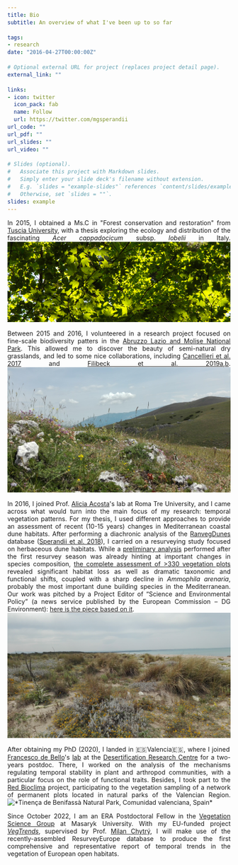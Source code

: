 ```yaml
---
title: Bio
subtitle: An overview of what I've been up to so far

tags:
- research
date: "2016-04-27T00:00:00Z"

# Optional external URL for project (replaces project detail page).
external_link: ""

links:
- icon: twitter
  icon_pack: fab
  name: Follow
  url: https://twitter.com/mgsperandii
url_code: ""
url_pdf: ""
url_slides: ""
url_video: ""

# Slides (optional).
#   Associate this project with Markdown slides.
#   Simply enter your slide deck's filename without extension.
#   E.g. `slides = "example-slides"` references `content/slides/example-slides.md`.
#   Otherwise, set `slides = ""`.
slides: example
---
```

<div style="text-align: justify">

In 2015, I obtained a Ms.C in "Forest conservation and restoration" from [Tuscia University](http://www.unitus.it/en/dipartimento/dafne), with a thesis exploring the ecology and distribution of the fascinating *Acer cappadocicum* subsp. *lobelii* in Italy.
![](acerlob_canopy.png "Canopy dominated by *Acer cappadocicum* subsp. *lobelli*, [Abetina di Rosello](http://www.abetinadirosello.it), Abruzzo, Italy")


Between 2015 and 2016, I volunteered in a research project focused on fine-scale biodiversity patters in the [Abruzzo Lazio and Molise National Park](http://www.parcoabruzzo.it/Eindex.php). This allowed me to discover the beauty of semi-natural dry grasslands, and led to some nice collaborations, including [Cancellieri et al. 2017](https://doi.org/10.1080/11263504.2017.1311963) and [Filibeck et al. 2019a](https://doi.org/10.1007/s10531-019-01788-7),[b](https://doi.org/10.1080/11263504.2019.165178).
![](drygrass2.jpg "*Dry grassland, Fucino basin, Abruzzo, Italy*")

In 2016, I joined Prof. [Alicia Acosta](https://scholar.google.cz/citations?hl=en&user=mquEQS0AAAAJ)'s lab at Roma Tre University, and I came across what would turn into the main focus of my research: temporal vegetation patterns. For my thesis, I used different approaches to provide an assessment of recent (10-15 years) changes in Mediterranean coastal dune habitats. After performing a diachronic analysis of the [RanvegDunes](http://doi.org/10.1127/phyto/2017/0198) database ([Sperandii et al. 2018](https://doi.org/10.1007/s10531-017-1454-1)), I carried on a resurveying study focused on herbaceous dune habitats. While a [preliminary analysis](https://doi.org/10.1016/j.ecolind.2018.09.039) performed after the first resurvey season was already hinting at important changes in species composition, [the complete assessment of >330 vegetation plots](https://doi.org/10.1111/1365-2745.13547) revealed significant habitat loss as well as dramatic taxonomic and functional shifts, coupled with a sharp decline in *Ammophila arenaria*, probably the most important dune building species in the Mediterranean. Our work was pitched by a Project Editor of “Science and Environmental Policy” (a news service published by the European Commission – DG Environment): [here is the piece based on it](SFEP_article.pdf).   
![](ammo1.jpg "*Shifting dunes, Saccione outlet, Molise, Italy*")

After obtaining my PhD (2020), I landed in 🇪🇸Valencia🇪🇸, where I joined [Francesco de Bello](https://scholar.google.com/citations?user=Mv_DzFgAAAAJ&hl=en)'s [lab](https://functionaldiversitylab.com) at the [Desertification Research Centre](https://www.uv.es/uvweb/desertification-research-centre/en/desertification-research-centre-1285894590702.html) for a two-years postdoc. There, I worked on the analysis of the mechanisms regulating temporal stability in plant and arthropod communities, with a particular focus on the role of functional traits. Besides, I took part to the [Red Bioclima](https://agroambient.gva.es/es/web/cief/xarxa-bioclima-seguiment-de-la-biodiversitat) project, participating to the vegetation sampling of a network of permanent plots located in natural parks of the Valencian Region.
![](Tinenca1.jpg "*Tinença de Benifassà Natural Park, Comunidad valenciana, Spain*")

Since October 2022, I am an ERA Postdoctoral Fellow in the [Vegetation Science Group](https://botzool.cz/vegsci/) at Masaryk University. With my EU-funded project [*VegTrends*](https://mgsperandii.netlify.app/vegtrends/), supervised by Prof. [Milan Chytrý](https://scholar.google.com/citations?hl=en&user=scnnn1UAAAAJ), I will make use of the recently-assembled ResurveyEurope database to produce the first comprehensive and representative report of temporal trends in the vegetation of European open habitats.
